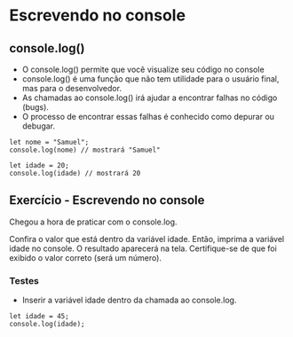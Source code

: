 # Escrevendo no console

## console.log()

- O console.log() permite que você visualize seu código no console
- console.log() é uma função que não tem utilidade para o usuário final, mas para o desenvolvedor.
- As chamadas ao console.log() irá ajudar a encontrar falhas no código (bugs).
- O processo de encontrar essas falhas é conhecido como depurar ou debugar.

```
let nome = "Samuel";
console.log(nome) // mostrará "Samuel"

let idade = 20;
console.log(idade) // mostrará 20
```

## Exercício - Escrevendo no console

Chegou a hora de praticar com o console.log.

Confira o valor que está dentro da variável idade. Então, imprima a variável idade no console. O resultado aparecerá na tela. Certifique-se de que foi exibido o valor correto (será um número).

### Testes 
- Inserir a variável idade dentro da chamada ao console.log.

```
let idade = 45;
console.log(idade);
```